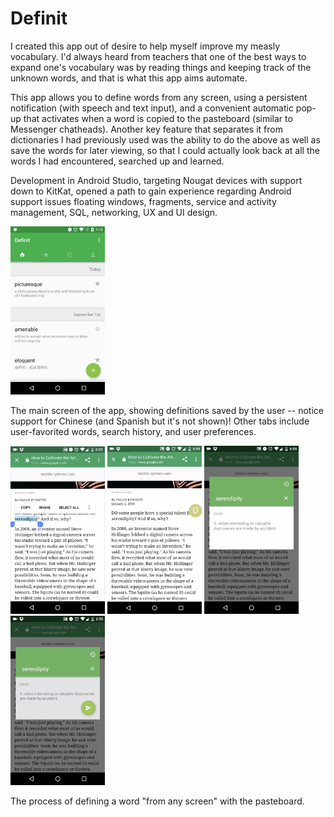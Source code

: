 # Definit

I created this app out of desire to help myself improve my measly vocabulary. I'd always heard from teachers that one of the best ways to expand one's vocabulary was by reading things and keeping track of the unknown words, and that is what this app aims automate.

This app allows you to define words from any screen, using a persistent notification (with speech and text input), and a convenient automatic pop-up that activates when a word is copied to the pasteboard (similar to Messenger chatheads). 
Another key feature that separates it from dictionaries I had previously used was the ability to do the above as well as save the words for later viewing, so that I could actually look back at all the words I had encountered, searched up and learned. 

Development in Android Studio, targeting Nougat devices with support down to KitKat, opened a path to gain experience regarding Android support issues floating windows, fragments, service and activity management, SQL, networking, UX and UI design.

<img src="imgs/main.png" height="30%" width="30%">

The main screen of the app, showing definitions saved by the user -- notice support for Chinese (and Spanish but it's not shown)!
Other tabs include user-favorited words, search history, and user preferences.

<img src="imgs/c1.png" height="30%" width="30%">
<img src="imgs/c2.png" height="30%" width="30%">
<img src="imgs/c3.png" height="30%" width="30%">
<img src="imgs/c4.png" height="30%" width="30%">

The process of defining a word "from any screen" with the pasteboard.